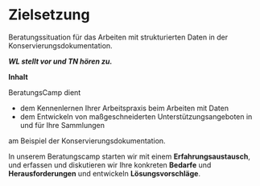 <!--

author:   Canan Hastik
email:    canan@hastik.de
version:  0.0.1
language: de
narrator: Deutsch Female
title: SODA BeratungsCamp (SODa Barcamp in Berlin) - Einheit 1 - Begrüssung

comment: SODa BeratungsCamp: Kennenlernen der Arbeitspraxis in Sammlungen von Liebesbriefen bis Computerspielen

licence: cc-by

-->

# Zielsetzung

Beratungssituation für das Arbeiten mit strukturierten Daten in der Konservierungsdokumentation.

***WL stellt vor und TN hören zu.***

**Inhalt**

BeratungsCamp dient

+ dem Kennenlernen Ihrer Arbeitspraxis beim Arbeiten mit Daten 
+ dem Entwickeln von maßgeschneiderten Unterstützungsangeboten in und für Ihre Sammlungen 

am Beispiel der Konservierungsdokumentation.

In unserem Beratungscamp starten wir mit einem **Erfahrungsaustausch**, und erfassen und diskutieren wir Ihre konkreten **Bedarfe** und **Herausforderungen** und entwickeln **Lösungsvorschläge**.